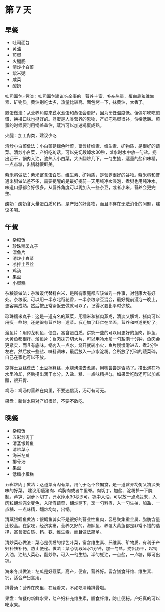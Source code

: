 # 第 7 天

## 早餐


* 吐司面包
* 黄油
* 煎蛋
* 火腿肠
* 清炒小白菜
* 紫米粥
* 咸菜
* 酸奶	

吐司面包+黄油：吐司面包建议吃全麦的，营养丰富，补充热量、蛋白质和维生素、矿物质，黄油别吃太多，热量比较高。面包烤一下，抹黄油，太香了。

煎蛋做法：从营养角度来说水煮蛋和蒸蛋会更好，因为烹饪温度低。但偶尔吃吃煎蛋，换换口味也挺好的。鸡蛋是人类营养的恩物，产妇吃鸡蛋很补，价格低廉。煎蛋的时候要利用锅盖盖住，蒸汽可以加速鸡蛋成熟。

火腿：加工肉类，建议少吃

清炒小白菜做法：小白菜是绿色叶菜，富含纤维素、维生素、矿物质，是很好的蔬菜。清炒小白菜，产妇吃的话，可以先切段焯水30秒，焯水时水中放一勺盐。捞出沥干，锅内入油，油热入小白菜，大火翻炒几下，一勺生抽，适量的盐和味精，一点点糖，出锅就很鲜美。

紫米粥做法：紫米富含蛋白质、维生素、矿物质，是营养很好的谷物。紫米粥和普通米粥做法差不多，需要提醒的是最好提前一天用纯净水浸泡，煮粥也用纯净水，味道口感都会好很多。从营养角度可以再加入一些杂豆，或者小米，营养会更完整。

酸奶：酸奶含大量蛋白质和钙，是产妇的好食物，而且不存在无法消化的问题，建议多喝。	

## 午餐

* 杂粮饭
* 珍珠糯米丸子
* 溜鱼片
* 清炒小白菜
* 凉拌土豆丝
* 鸡汤
* 果盘
* 小蛋糕	

杂粮饭做法：杂粮饭代替精白米，是所有家庭都应该做的一件事，对健康大有好处。杂粮饭，可以用一半东北稻花香，一半杂粮杂豆混合，最好提前浸泡一晚上，更容易成熟。然后按正常蒸饭去做就可以了，记得水要比平时少放。

珍珠糯米丸子：这是一道有名的蒸菜，用糯米和猪肉蒸成，清淡又解馋，猪肉可以用瘦一些的，还是很有营养的一道菜。我还加了虾仁在里面，营养和味道更好了。

溜鱼片：用的龙利鱼，便宜，富含蛋白质。讲究一些的可以用更好的鱼肉，鲈鱼、大黄鱼都很好。溜鱼片：鱼肉抹刀切大片，可以用冷水加一勺盐泡十分钟，鱼肉会更紧实，而且有底味。锅内入一点水，烧开就转小火，鱼片慢慢滑进去，煮3分钟左右，然后放一些盐、味精调味，最后放入一点水淀粉。会所放了打碎的蔬菜碎，自己在家也可以不放。

凉拌土豆丝做法：土豆擦粗丝，水烧烤进去煮熟，用嘴尝尝是否熟了。捞出泡在冷水里冷却，然后捞出沥干水分。入盐、糖、一点味精拌匀。如果爱吃酸还可以加点醋，很开胃.

鸡汤：鸡汤的营养在肉里，不要迷信汤，汤可有可无。

果盘：新鲜水果对产妇很好，不要不敢吃。	

## 晚餐

* 杂粮饭
* 五彩炒肉丁
* 清蒸银鳕鱼
* 清炒菜心
* 海米冬瓜
* 排骨汤
* 果盘
* 低糖小蛋糕	


五彩炒肉丁做法：这道菜有肉有菜，用勺子吃不会偏食，是一道营养均衡又清淡美味的好菜。
建议用瘦猪肉、鸡胸肉或者牛里脊。肉切丁，加盐、淀粉抓一下腌制。芦笋、胡萝卜切丁，开水焯水30秒即可。锅中入油，可以放一点点蒜末，入肉粒翻炒完全变色，入所有蔬菜，翻炒两下，烹一勺料酒，入一勺生抽，加盐、一点糖、一点味精，翻炒均匀，出锅。

清蒸银鳕鱼做法：银鳕鱼其实不是很好的营业性鱼肉，容易聚集重金属，脂肪含量比较高。在家吃，经济实惠，营养又好的，海鲈鱼、养殖大黄鱼都是非常不错的选择，富含蛋白质、钙、铁、维生素，而且做法简单。

清炒菜心做法：菜心是优质的绿色叶菜，富含维生素、纤维素、矿物质，有利于产妇补铁补钙，防止便秘。做法：菜心切段焯水1分钟，加一勺盐。捞出沥干，起锅入油，油热入菜心，翻炒熟，可入一勺生抽，半勺蚝油，一点盐，一点糖，即可出锅。

海米冬瓜做法：冬瓜是好蔬菜，高产，便宜，营养好。富含膳食纤维、维生素、钙，适合产妇食用。

排骨汤：营养在肉里，在我看来，不如吃清炖排骨啦。

果盘：每餐的新鲜水果，给产妇补充维生素，膳食纤维，防止便秘。产妇真的可以吃水果。																					


